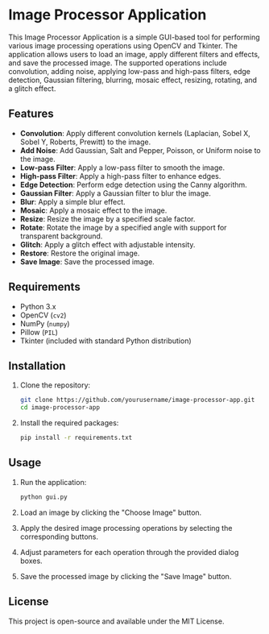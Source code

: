 # Image Processor Application

This Image Processor Application is a simple GUI-based tool for performing various image processing operations using OpenCV and Tkinter. The application allows users to load an image, apply different filters and effects, and save the processed image. The supported operations include convolution, adding noise, applying low-pass and high-pass filters, edge detection, Gaussian filtering, blurring, mosaic effect, resizing, rotating, and a glitch effect.

## Features

- **Convolution**: Apply different convolution kernels (Laplacian, Sobel X, Sobel Y, Roberts, Prewitt) to the image.
- **Add Noise**: Add Gaussian, Salt and Pepper, Poisson, or Uniform noise to the image.
- **Low-pass Filter**: Apply a low-pass filter to smooth the image.
- **High-pass Filter**: Apply a high-pass filter to enhance edges.
- **Edge Detection**: Perform edge detection using the Canny algorithm.
- **Gaussian Filter**: Apply a Gaussian filter to blur the image.
- **Blur**: Apply a simple blur effect.
- **Mosaic**: Apply a mosaic effect to the image.
- **Resize**: Resize the image by a specified scale factor.
- **Rotate**: Rotate the image by a specified angle with support for transparent background.
- **Glitch**: Apply a glitch effect with adjustable intensity.
- **Restore**: Restore the original image.
- **Save Image**: Save the processed image.

## Requirements

- Python 3.x
- OpenCV (`cv2`)
- NumPy (`numpy`)
- Pillow (`PIL`)
- Tkinter (included with standard Python distribution)

## Installation

1. Clone the repository:
   ```bash
   git clone https://github.com/yourusername/image-processor-app.git
   cd image-processor-app
   ```

2. Install the required packages:
   ```bash
   pip install -r requirements.txt
   ```

## Usage

1. Run the application:
   ```bash
   python gui.py
   ```

2. Load an image by clicking the "Choose Image" button.

3. Apply the desired image processing operations by selecting the corresponding buttons.

4. Adjust parameters for each operation through the provided dialog boxes.

5. Save the processed image by clicking the "Save Image" button.

## License

This project is open-source and available under the MIT License.

